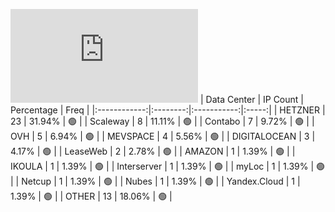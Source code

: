 ![Diagramm](https://github.com/obajay/StateSync-snapshots/blob/main/Projects/Lum/1/README.md)
| Data Center | IP Count | Percentage | Freq |
|:------------:|:--------:|:-----------:|:-----:|
| HETZNER | 23 | 31.94% | 🟢 |
| Scaleway | 8 | 11.11% | 🟢 |
| Contabo | 7 | 9.72% | 🟢 |
| OVH | 5 | 6.94% | 🟢 |
| MEVSPACE | 4 | 5.56% | 🟢 |
| DIGITALOCEAN | 3 | 4.17% | 🟢 |
| LeaseWeb | 2 | 2.78% | 🟢 |
| AMAZON | 1 | 1.39% | 🟢 |
| IKOULA | 1 | 1.39% | 🟢 |
| Interserver | 1 | 1.39% | 🟢 |
| myLoc | 1 | 1.39% | 🟢 |
| Netcup | 1 | 1.39% | 🟢 |
| Nubes | 1 | 1.39% | 🟢 |
| Yandex.Cloud | 1 | 1.39% | 🟢 |
| OTHER | 13 | 18.06% | 🟢 |